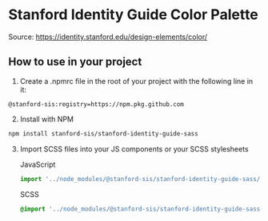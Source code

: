 # Stanford Identity Guide Color Palette

Source: https://identity.stanford.edu/design-elements/color/

## How to use in your project

1. Create a .npmrc file in the root of your project with the following line in it:
```
@stanford-sis:registry=https://npm.pkg.github.com
```

2. Install with NPM
```bash
npm install stanford-sis/stanford-identity-guide-sass
```

3. Import SCSS files into your JS components or your SCSS stylesheets

      JavaScript
      ```javascript
      import '../node_modules/@stanford-sis/stanford-identity-guide-sass/src/_palette.scss'
      ```

      SCSS
      ```scss
      @import '../node_modules/@stanford-sis/stanford-identity-guide-sass/src/palette';
      ```
